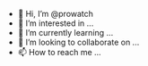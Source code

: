 - 👋 Hi, I’m @prowatch
- 👀 I’m interested in ...
- 🌱 I’m currently learning ...
- 💞️ I’m looking to collaborate on ...
- 📫 How to reach me ...

<!---
prowatch/prowatch is a ✨ special ✨ repository because its `README.md` (this file) appears on your GitHub profile.
You can click the Preview link to take a look at your changes.
--->
